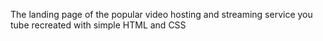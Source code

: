The landing page of the popular video hosting and streaming service you tube recreated with simple HTML and CSS
